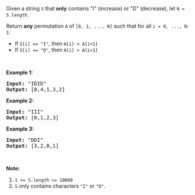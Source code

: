 <div><p>Given a string <code>S</code> that <strong>only</strong> contains "I" (increase) or "D" (decrease), let <code>N = S.length</code>.</p>

<p>Return <strong>any</strong> permutation <code>A</code> of <code>[0, 1, ..., N]</code> such that for all <code>i = 0,&nbsp;..., N-1</code>:</p>

<ul>
	<li>If <code>S[i] == "I"</code>, then <code>A[i] &lt; A[i+1]</code></li>
	<li>If <code>S[i] == "D"</code>, then <code>A[i] &gt; A[i+1]</code></li>
</ul>

<p>&nbsp;</p>

<p><strong>Example 1:</strong></p>

<pre><strong>Input: </strong><span id="example-input-1-1">"IDID"</span>
<strong>Output: </strong><span id="example-output-1">[0,4,1,3,2]</span>
</pre>

<div>
<p><strong>Example 2:</strong></p>

<pre><strong>Input: </strong><span id="example-input-2-1">"III"</span>
<strong>Output: </strong><span id="example-output-2">[0,1,2,3]</span>
</pre>

<div>
<p><strong>Example 3:</strong></p>

<pre><strong>Input: </strong><span id="example-input-3-1">"DDI"</span>
<strong>Output: </strong><span id="example-output-3">[3,2,0,1]</span></pre>
</div>
</div>

<p>&nbsp;</p>

<p><strong>Note:</strong></p>

<ol>
	<li><code>1 &lt;= S.length &lt;= 10000</code></li>
	<li><code>S</code> only contains characters <code>"I"</code> or <code>"D"</code>.</li>
</ol></div>